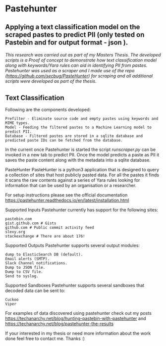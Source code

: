 # Pastehunter
## Applying a text classification model on the scraped pastes to predict PII (only tested on Pastebin and for output format - json ).

###### This research was carried out as part of my Masters Thesis. The developed scripts is a Proof of concept to demonstrate how text classification model along with keywords/Yara rules can aid in identifying PII from pastes. Pastehunter was used as a scraper and I made use of the repo (https://github.com/secbug/PasteHunter) for scraping and all additional scripts were developed as part of the thesis.

## Text Classification
Following are the components developed:

```
Prefilter - Eliminate source code and empty pastes using keywords and MIME types.
Model - Feeding the filtered pastes to a Machine Learning model to predict PII.
Database - Filtered pastes are stored in a sqlite database and predicted paste IDs can be fetched from the database.
```

In the current once Pastehunter is started the script *runscraper.py* can be invoked in a new tab to predict PII. Once the model predicts a paste as PII it saves the paste content along with the metadata into a sqlite database.

PasteHunter
PasteHunter is a python3 application that is designed to query a collection of sites that host publicly pasted data. For all the pastes it finds it scans the raw contents against a series of Yara rules looking for information that can be used by an organisation or a researcher.

For setup instructions please see the official documentation https://pastehunter.readthedocs.io/en/latest/installation.html

Supported Inputs
Pastehunter currently has support for the following sites:

```
pastebin.com
gist.github.com # Gists
github.com # Public commit activity feed
slexy.org
stackexchange # There are about 176!
```

Supported Outputs
Pastehunter supports several output modules:
```
dump to ElasticSearch DB (default).
Email alerts (SMTP).
Slack Channel notifications.
Dump to JSON file.
Dump to CSV file.
Send to syslog.
```
Supported Sandboxes
Pastehunter supports several sandboxes that decoded data can be sent to:
```
Cuckoo
Viper
```
For examples of data discovered using pastehunter check out my posts https://techanarchy.net/blog/hunting-pastebin-with-pastehunter and https://techanarchy.net/blog/pastehunter-the-results

If your interested in my thesis or need more information about the work done feel free to contact me. Thanks :)



